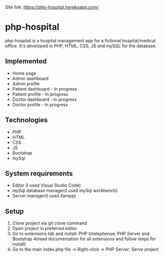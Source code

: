 Site link: https://php-hospital.herokuapp.com/

# php-hospital
 php-hospital is a hospital management app for a fictional hospital/medical office. It's developed in PHP, HTML, CSS, JS  and  mySQL for the database.
 
## Implemented

- Home page
- Admin dashboard
- Admin profile
- Patient dashboard - In progress
- Patient profile - In progress
- Doctor dashboard - In progress
- Doctor profile - In progress

## Technologies

- PHP
- HTML
- CSS
- JS
- Bootstrap
- mySql

## System requirements

- Editor (I used Visual Studio Code)
- mySql database manager(I used mySql workbench)
- Server manager(I used Xampp)


## Setup

1. Clone project via git clone command
2. Open project in preferred editor
3. Go to extensions tab and install: PHP Intelephense, PHP Server and Bootstrap 4(read documentation for all extensions and follow steps for install)
4. Go to the main index.php file -> Right-click -> PHP Server: Serve project
